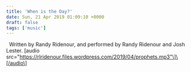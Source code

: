 ```yaml
---
title: 'When is the Day?'
date: Sun, 21 Apr 2019 01:09:10 +0000
draft: false
tags: ['music']
---
```


  Written by Randy Ridenour, and performed by Randy Ridenour and Josh Lester. \[audio src="https://rlridenour.files.wordpress.com/2019/04/prophets.mp3"\]\[/audio\]

